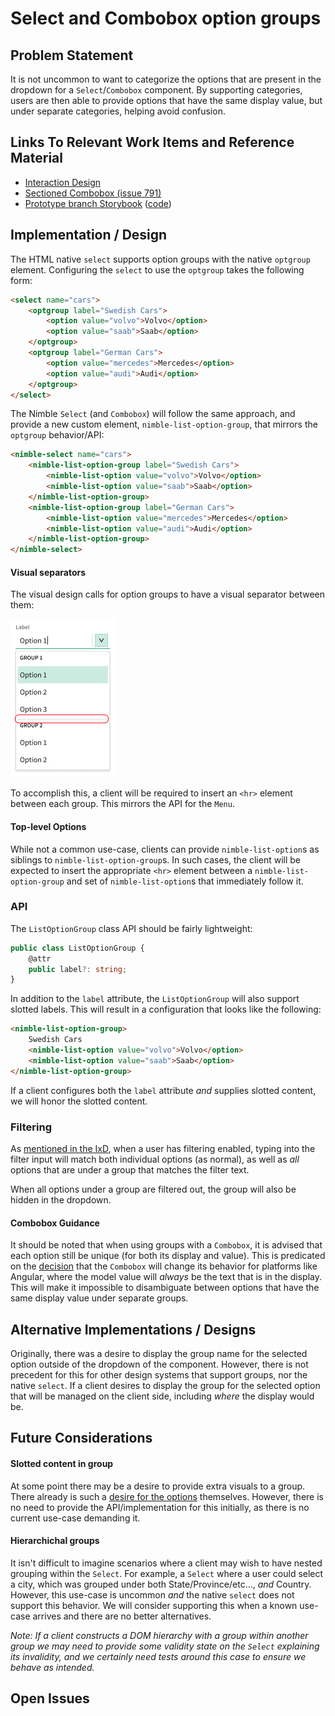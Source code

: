 # Select and Combobox option groups

## Problem Statement

It is not uncommon to want to categorize the options that are present in the dropdown for a `Select`/`Combobox` component. By supporting categories, users are then able to provide options that have the same display value, but under separate categories, helping avoid confusion.

## Links To Relevant Work Items and Reference Material

-   [Interaction Design](./IxD.md#groups)
-   [Sectioned Combobox (issue 791)](https://github.com/ni/nimble/issues/791)
-   [Prototype branch Storybook](https://60e89457a987cf003efc0a5b-cvmxlqwglb.chromatic.com/?path=/docs/components-select--docs) ([code](https://github.com/ni/nimble/tree/groupable-select))

## Implementation / Design

The HTML native `select` supports option groups with the native `optgroup` element. Configuring the `select` to use the `optgroup` takes the following form:

```html
<select name="cars">
    <optgroup label="Swedish Cars">
        <option value="volvo">Volvo</option>
        <option value="saab">Saab</option>
    </optgroup>
    <optgroup label="German Cars">
        <option value="mercedes">Mercedes</option>
        <option value="audi">Audi</option>
    </optgroup>
</select>
```

The Nimble `Select` (and `Combobox`) will follow the same approach, and provide a new custom element, `nimble-list-option-group`, that mirrors the `optgroup` behavior/API:

```html
<nimble-select name="cars">
    <nimble-list-option-group label="Swedish Cars">
        <nimble-list-option value="volvo">Volvo</option>
        <nimble-list-option value="saab">Saab</option>
    </nimble-list-option-group>
    <nimble-list-option-group label="German Cars">
        <nimble-list-option value="mercedes">Mercedes</option>
        <nimble-list-option value="audi">Audi</option>
    </nimble-list-option-group>
</nimble-select>
```

#### Visual separators

The visual design calls for option groups to have a visual separator between them:

![](./spec-images/option-group-separator.png)

To accomplish this, a client will be required to insert an `<hr>` element between each group. This mirrors the API for the `Menu`.

#### Top-level Options

While not a common use-case, clients can provide `nimble-list-option`s as siblings to `nimble-list-option-group`s. In such cases, the client will be expected to insert the appropriate `<hr>` element between a `nimble-list-option-group` and set of `nimble-list-option`s that immediately follow it.

### API

The `ListOptionGroup` class API should be fairly lightweight:

```ts
public class ListOptionGroup {
    @attr
    public label?: string;
}
```

In addition to the `label` attribute, the `ListOptionGroup` will also support slotted labels. This will result in a configuration that looks like the following:

```html
<nimble-list-option-group>
    Swedish Cars
    <nimble-list-option value="volvo">Volvo</option>
    <nimble-list-option value="saab">Saab</option>
</nimble-list-option-group>
```

If a client configures both the `label` attribute _and_ supplies slotted content, we will honor the slotted content.

### Filtering

As [mentioned in the IxD](https://github.com/ni/nimble/blob/main/packages/nimble-components/src/select/specs/IxD.md#groups), when a user has filtering enabled, typing into the filter input will match both individual options (as normal), as well as _all_ options that are under a group that matches the filter text.

When all options under a group are filtered out, the group will also be hidden in the dropdown.

#### Combobox Guidance

It should be noted that when using groups with a `Combobox`, it is advised that each option still be unique (for both its display and value). This is predicated on the [decision](https://github.com/ni/nimble/issues/1168#issuecomment-1568733159) that the `Combobox` will change its behavior for platforms like Angular, where the model value will _always_ be the text that is in the display. This will make it impossible to disambiguate between options that have the same display value under separate groups.

## Alternative Implementations / Designs

Originally, there was a desire to display the group name for the selected option outside of the dropdown of the component. However, there is not precedent for this for other design systems that support groups, nor the native `select`. If a client desires to display the group for the selected option that will be managed on the client side, including _where_ the display would be.

## Future Considerations

#### Slotted content in group

At some point there may be a desire to provide extra visuals to a group. There already is such a [desire for the options](https://github.com/ni/nimble/issues/1135) themselves. However, there is no need to provide the API/implementation for this initially, as there is no current use-case demanding it.

#### Hierarchichal groups

It isn't difficult to imagine scenarios where a client may wish to have nested grouping within the `Select`. For example, a `Select` where a user could select a city, which was grouped under both State/Province/etc..., _and_ Country. However, this use-case is uncommon _and_ the native `select` does not support this behavior. We will consider supporting this when a known use-case arrives and there are no better alternatives.

_Note: If a client constructs a DOM hierarchy with a group within another group we may need to provide some validity state on the `Select` explaining its invalidity, and we certainly need tests around this case to ensure we behave as intended._

## Open Issues

